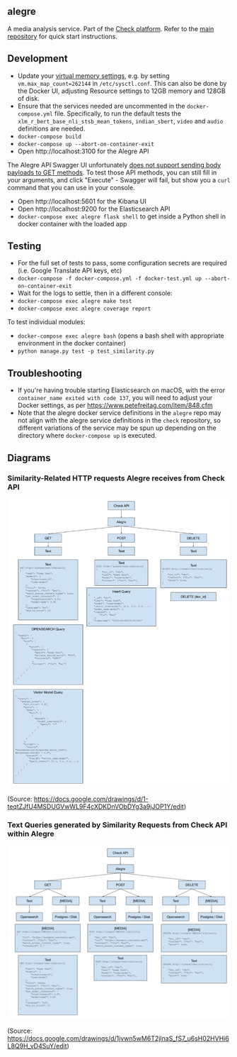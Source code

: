alegre
------

A media analysis service. Part of the [Check platform](https://meedan.com/check). Refer to the [main repository](https://github.com/meedan/check) for quick start instructions.

## Development

- Update your [virtual memory settings](https://www.elastic.co/guide/en/elasticsearch/reference/current/docker.html), e.g. by setting `vm.max_map_count=262144` in `/etc/sysctl.conf`. This can also be done by the Docker UI, adjusting Resource settings to 12GB memory and 128GB of disk.  
- Ensure that the services needed are uncommented in the `docker-compose.yml` file.  Specifically, to run the default tests the `xlm_r_bert_base_nli_stsb_mean_tokens`, `indian_sbert`, `video` and `audio` definitions are needed.
- `docker-compose build`
- `docker-compose up --abort-on-container-exit`
- Open http://localhost:3100 for the Alegre API

The Alegre API Swagger UI unfortunately [does not support sending body payloads to GET methods](https://github.com/swagger-api/swagger-ui/issues/2136). To test those API methods, you can still fill in your arguments, and click "Execute" - Swagger will fail, but show you a `curl` command that you can use in your console.

- Open http://localhost:5601 for the Kibana UI
- Open http://localhost:9200 for the Elasticsearch API
- `docker-compose exec alegre flask shell` to get inside a Python shell in docker container with the loaded app

## Testing
- For the full set of tests to pass, some configuration secrets are required (i.e. Google Translate API keys, etc)
- `docker-compose -f docker-compose.yml -f docker-test.yml up --abort-on-container-exit`
- Wait for the logs to settle, then in a different console:
- `docker-compose exec alegre make test`
- `docker-compose exec alegre coverage report`

To test individual modules:
- `docker-compose exec alegre bash` (opens a bash shell with appropriate environment in the docker container)
- `python manage.py test -p test_similarity.py`

## Troubleshooting

- If you're having trouble starting Elasticsearch on macOS, with the error `container_name exited with code 137`, you will need to adjust your Docker settings, as per https://www.petefreitag.com/item/848.cfm
- Note that the alegre docker service definitions in the `alegre` repo may not align with the alegre service definitions in the `check` repository, so different variations of the service may be spun up depending on the directory where `docker-compose up` is executed. 


## Diagrams

### Similarity-Related HTTP requests Alegre receives from Check API

![Similarity-Related HTTP requests Alegre receives from Check API](elasticsearch_detail.png?raw=true "Similarity-Related HTTP requests Alegre receives from Check API")

(Source: https://docs.google.com/drawings/d/1-teqtZJfU4MSDUGVwWL9F4cXDKDnVObDYg3a9jJOP1Y/edit)
### Text Queries generated by Similarity Requests from Check API within Alegre

![Text Queries generated by Similarity Requests from Check API within Alegre](alegre_parameter_breakdown.png?raw=true "Text Queries generated by Similarity Requests from Check API within Alegre")

(Source: https://docs.google.com/drawings/d/1jvwn5wM6T2jlnaS_fS7_u6sH02HVHi6L8Q9H_vD4SuY/edit)
